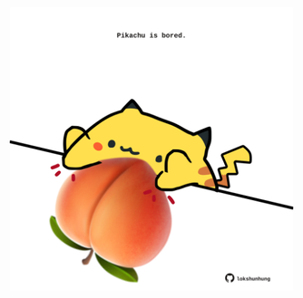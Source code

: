 <!-- built at 25/07/2022, 02:45:48 UTC -->
<p align="center">
  <img width="500" height="500" src="./ReadmeImage.svg">
</p>
